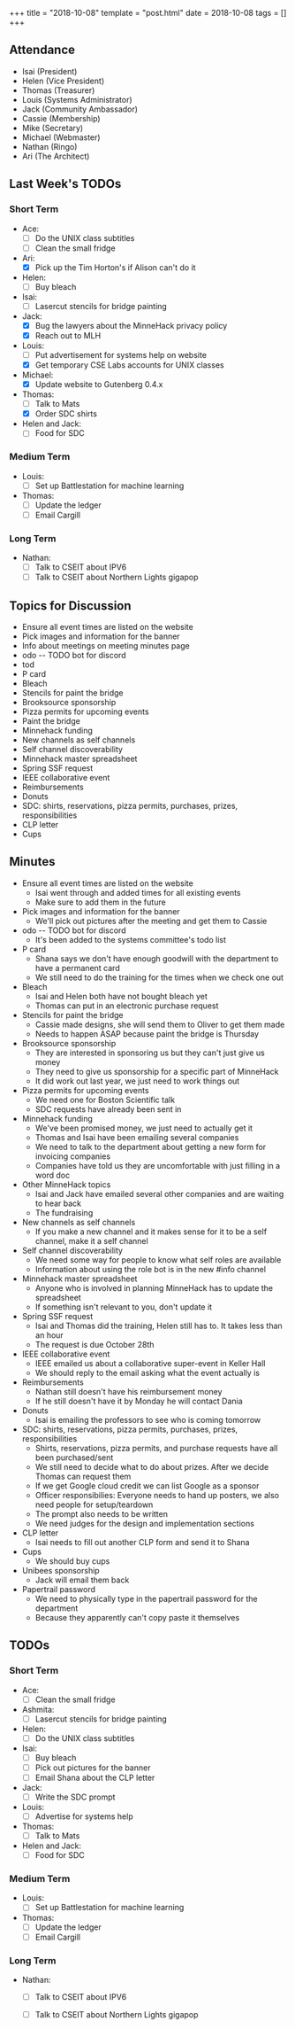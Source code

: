 +++
title = "2018-10-08"
template = "post.html"
date = 2018-10-08
tags = []
+++

## Attendance
 - Isai      (President)
 - Helen     (Vice President)
 - Thomas    (Treasurer)
 - Louis     (Systems Administrator)
 - Jack      (Community Ambassador)
 - Cassie    (Membership)
 - Mike      (Secretary)
 - Michael   (Webmaster)
 - Nathan    (Ringo)
 - Ari       (The Architect)

## Last Week's TODOs
### Short Term
 - Ace:
   - [ ] Do the UNIX class subtitles
   - [ ] Clean the small fridge
 - Ari:
   - [x] Pick up the Tim Horton's if Alison can't do it
 - Helen:
   - [ ] Buy bleach
 - Isai:
   - [ ] Lasercut stencils for bridge painting
 - Jack:
   - [x] Bug the lawyers about the MinneHack privacy policy
   - [x] Reach out to MLH
 - Louis:
   - [ ] Put advertisement for systems help on website
   - [x] Get temporary CSE Labs accounts for UNIX classes
 - Michael:
   - [x] Update website to Gutenberg 0.4.x
 - Thomas:
   - [ ] Talk to Mats
   - [x] Order SDC shirts
 - Helen and Jack:
   - [ ] Food for SDC
### Medium Term
 - Louis:
   - [ ] Set up Battlestation for machine learning
 - Thomas:
   - [ ] Update the ledger
   - [ ] Email Cargill
### Long Term
 - Nathan:
   - [ ] Talk to CSEIT about IPV6
   - [ ] Talk to CSEIT about Northern Lights gigapop

## Topics for Discussion
 - Ensure all event times are listed on the website
 - Pick images and information for the banner
 - Info about meetings on meeting minutes page
 - odo -- TODO bot for discord
 - tod
 - P card
 - Bleach
 - Stencils for paint the bridge
 - Brooksource sponsorship
 - Pizza permits for upcoming events
 - Paint the bridge
 - Minnehack funding
 - New channels as self channels
 - Self channel discoverability
 - Minnehack master spreadsheet
 - Spring SSF request
 - IEEE collaborative event
 - Reimbursements
 - Donuts
 - SDC: shirts, reservations, pizza permits, purchases, prizes, responsibilities
 - CLP letter
 - Cups

## Minutes
 - Ensure all event times are listed on the website
   - Isai went through and added times for all existing events
   - Make sure to add them in the future
 - Pick images and information for the banner
   - We'll pick out pictures after the meeting and get them to Cassie
 - odo -- TODO bot for discord
   - It's been added to the systems committee's todo list
 - P card
   - Shana says we don't have enough goodwill with the department to have a permanent card
   - We still need to do the training for the times when we check one out
 - Bleach
   - Isai and Helen both have not bought bleach yet
   - Thomas can put in an electronic purchase request
 - Stencils for paint the bridge
   - Cassie made designs, she will send them to Oliver to get them made
   - Needs to happen ASAP because paint the bridge is Thursday
 - Brooksource sponsorship
   - They are interested in sponsoring us but they can't just give us money
   - They need to give us sponsorship for a specific part of MinneHack
   - It did work out last year, we just need to work things out
 - Pizza permits for upcoming events
   - We need one for Boston Scientific talk
   - SDC requests have already been sent in
 - Minnehack funding
   - We've been promised money, we just need to actually get it
   - Thomas and Isai have been emailing several companies
   - We need to talk to the department about getting a new form for invoicing companies
   - Companies have told us they are uncomfortable with just filling in a word doc
 - Other MinneHack topics
   - Isai and Jack have emailed several other companies and are waiting to hear back
   - The fundraising 
 - New channels as self channels
   - If you make a new channel and it makes sense for it to be a self channel, make it a self channel
 - Self channel discoverability
   - We need some way for people to know what self roles are available
   - Information about using the role bot is in the new #info channel
 - Minnehack master spreadsheet
   - Anyone who is involved in planning MinneHack has to update the spreadsheet
   - If something isn't relevant to you, don't update it
 - Spring SSF request
   - Isai and Thomas did the training, Helen still has to. It takes less than an hour
   - The request is due October 28th
 - IEEE collaborative event
   - IEEE emailed us about a collaborative super-event in Keller Hall
   - We should reply to the email asking what the event actually is
 - Reimbursements
   - Nathan still doesn't have his reimbursement money
   - If he still doesn't have it by Monday he will contact Dania
 - Donuts
   - Isai is emailing the professors to see who is coming tomorrow
 - SDC: shirts, reservations, pizza permits, purchases, prizes, responsibilities
   - Shirts, reservations, pizza permits, and purchase requests have all been purchased/sent
   - We still need to decide what to do about prizes. After we decide Thomas can request them
   - If we get Google cloud credit we can list Google as a sponsor
   - Officer responsibilies: Everyone needs to hand up posters, we also need people for setup/teardown
   - The prompt also needs to be written
   - We need judges for the design and implementation sections
 - CLP letter
   - Isai needs to fill out another CLP form and send it to Shana
 - Cups
   - We should buy cups
 - Unibees sponsorship
   - Jack will email them back
 - Papertrail password
   - We need to physically type in the papertrail password for the department
   - Because they apparently can't copy paste it themselves

## TODOs
### Short Term
 - Ace:
   - [ ] Clean the small fridge
 - Ashmita:
   - [ ] Lasercut stencils for bridge painting
 - Helen:
   - [ ] Do the UNIX class subtitles
 - Isai:
   - [ ] Buy bleach
   - [ ] Pick out pictures for the banner
   - [ ] Email Shana about the CLP letter
 - Jack:
   - [ ] Write the SDC prompt
 - Louis:
   - [ ] Advertise for systems help
 - Thomas:
   - [ ] Talk to Mats
 - Helen and Jack:
   - [ ] Food for SDC
### Medium Term
 - Louis:
   - [ ] Set up Battlestation for machine learning
 - Thomas:
   - [ ] Update the ledger
   - [ ] Email Cargill
### Long Term
 - Nathan:
   - [ ] Talk to CSEIT about IPV6
   - [ ] Talk to CSEIT about Northern Lights gigapop

